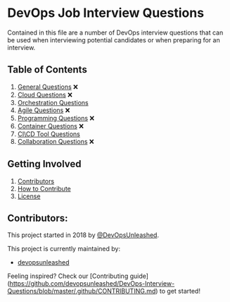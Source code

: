 # DevOps Job Interview Questions

Contained in this file are a number of DevOps interview questions that can be used when interviewing potential candidates or when preparing for an interview. 

## Table of Contents

  1. [General Questions](questions/general-questions.md) :x:
  1. [Cloud Questions](questions/cloud-questions.md) :x:
  1. [Orchestration Questions](questions/orchestration-questions.md)
  1. [Agile Questions](questions/agile-questions.md) :x:
  1. [Programming Questions](questions/programming-questions.md) :x:
  1. [Container Questions](questions/containers-questions.md) :x:
  1. [CI\CD Tool Questions](questions/ci-cd-questions.md)
  1. [Collaboration Questions](questions/collaboration-questions.md) :x:

## Getting Involved

  1. [Contributors](https://github.com/devopsunleashed/DevOps-Interview-Questions/blob/master/CONTRIBUTORS.md)
  1. [How to Contribute](https://github.com/devopsunleashed/DevOps-Interview-Questions/blob/master/.github/CONTRIBUTING.md)
  1. [License](https://github.com/devopsunleashed/DevOps-Interview-Questions/blob/master/LICENSE.md)

## Contributors:

This project started in 2018 by [@DevOpsUnleashed](https://twitter.com/devopsunleashed).

This project is currently maintained by:

- [devopsunleashed](https://github.com/devopsunleashed)

Feeling inspired? Check our [Contributing guide]
(https://github.com/devopsunleashed/DevOps-Interview-Questions/blob/master/.github/CONTRIBUTING.md) to get started!
